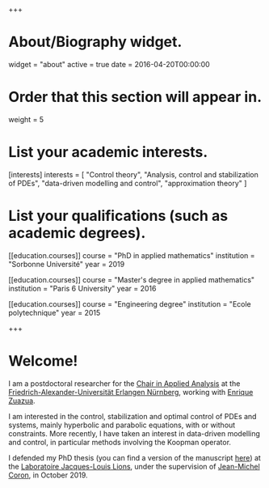 +++
# About/Biography widget.
widget = "about"
active = true
date = 2016-04-20T00:00:00

# Order that this section will appear in.
weight = 5

# List your academic interests.
[interests]
  interests = [
    "Control theory",
    "Analysis, control and stabilization of PDEs", "data-driven modelling and control", "approximation theory"
  ]

# List your qualifications (such as academic degrees).

[[education.courses]]
  course = "PhD in applied mathematics"
  institution = "Sorbonne Université"
  year = 2019

[[education.courses]]
  course = "Master's degree in applied mathematics"
  institution = "Paris 6 University"
  year = 2016

[[education.courses]]
  course = "Engineering degree"
  institution = "Ecole polytechnique"
  year = 2015
 
+++

# Welcome!
I am a postdoctoral researcher for the [Chair in Applied Analysis](https://caa-avh.nat.fau.eu/) at the [Friedrich-Alexander-Universität Erlangen Nürnberg](https://www.fau.de/), working with [Enrique Zuazua](https://verso.mat.uam.es/web/ezuazua/zuazua.html).

I am interested in the control, stabilization and optimal control of PDEs and systems, mainly hyperbolic and parabolic equations, with or without constraints. More recently, I have taken an interest in data-driven modelling and control, in particular methods involving the Koopman operator.

I defended my PhD thesis (you can find a version of the manuscript [here](https://hal.archives-ouvertes.fr/tel-02464011v1)) at the [Laboratoire Jacques-Louis Lions](https://www.ljll.math.upmc.fr), under the supervision of [Jean-Michel Coron](https://www.ljll.math.upmc.fr/coron/), in October 2019.


